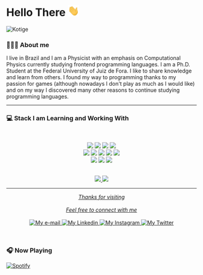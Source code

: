 <h1>Hello There <img src="https://raw.githubusercontent.com/ABSphreak/ABSphreak/master/gifs/Hi.gif" width="30px"></h1>
<p align="left"> <img src="https://komarev.com/ghpvc/?username=Kotige" alt="Kotige" /> </p>

### 👨🏻‍💻 About me

<p>

I live in Brazil and I am a Physicist with an emphasis on Computational Physics currently studying frontend programming languages. I am a Ph.D. Student at the Federal University of Juiz de Fora. I like to share knowledge and learn from others. I found my way to programming thanks to my passion for games (although nowadays I don't play as much as I would like) and on my way I discovered many other reasons to continue studying programming languages.
 
   
</p>

---

### 💻 Stack I am Learning and Working With
<br>

<p  align="center">

<img src="https://img.shields.io/badge/Python-3776AB?style=for-the-badge&logo=python&logoColor=white" height="25">
<img src="https://img.shields.io/badge/JavaScript-F7DF1E?style=for-the-badge&logo=javascript&logoColor=black" height="25">
<img src="https://img.shields.io/badge/HTML5-E34F26?style=for-the-badge&logo=html5&logoColor=white" height="25">
<img src="https://img.shields.io/badge/CSS-239120?&style=for-the-badge&logo=css3&logoColor=white" height="25">


<br>
<img src="https://img.shields.io/badge/Git-F05032?style=for-the-badge&logo=git&logoColor=white" height="25">
<img src="https://img.shields.io/badge/conda-342B029.svg?&style=for-the-badge&logo=anaconda&logoColor=white" height="25">
<img src="https://img.shields.io/badge/pycharm-143?style=for-the-badge&logo=pycharm&logoColor=black&color=black&labelColor=green" height="25">
<img src="https://img.shields.io/badge/jupyter-F3631D.svg?&style=for-the-badge&logo=jupyter&logoColor=white" height="25"/>
<img src="https://img.shields.io/badge/latex-008080.svg?&style=for-the-badge&logo=latex&logoColor=white" height="25"/>

<br>
 <img src="https://img.shields.io/badge/Ubuntu-E95420?style=for-the-badge&logo=ubuntu&logoColor=white" height="25"/>
 <img src="https://img.shields.io/badge/Linux_Mint-87CF3E?style=for-the-badge&logo=linux-mint&logoColor=white" height="25"/>
 <img src="https://img.shields.io/badge/Windows-0078D6?style=for-the-badge&logo=windows&logoColor=white" height="25"/>

<br>
<br>
  </p>

<p align="center">


 
  <a href="https://github.com/Kotige">
  <img height="150em" src="https://github-readme-stats.vercel.app/api?username=Kotige&show_icons=true&theme=vision-friendly-dark&include_all_commits=true&count_private=true"/>
  <img height="150em" src="https://github-readme-stats.vercel.app/api/top-langs/?username=Kotige&layout=compact&langs_count=6&theme=vision-friendly-dark"/> 
   </p>

 ---
 
 <p align="center" > 
  <i>Thanks for visiting</i>
  <br><br>
  <i>Feel free to connect with me</i>
  <br><br>
<a href="vitorbarra@ice.ufjf.br">
<img alt="My e-mail" src="https://img.shields.io/badge/Gmail-D14836?style=for-the-badge&logo=gmail&logoColor=white" />
</a>
  <a href="https://www.linkedin.com/in/vitorbarra/">
<img alt="My Linkedin" src="https://img.shields.io/badge/LinkedIn-0077B5?style=for-the-badge&logo=linkedin&logoColor=white" />
</a>
  <a href="https://www.instagram.com/vitorfernandesbarra/">
<img alt="My Instagram" src="https://img.shields.io/badge/Instagram-E4405F?style=for-the-badge&logo=instagram&logoColor=white" />
</a>
  <a href="https://twitter.com/cominate">
<img alt="My Twitter" src="https://img.shields.io/badge/Twitter-1DA1F2?style=for-the-badge&logo=twitter&logoColor=white" />
</a>
</p>

<br>

### 🎧 Now Playing 

[![Spotify](https://github-readme-remake.vercel.app/api/spotify)](https://open.spotify.com/user/22h7rwwwdl24gbuzoep2yj3xa)
<br/>
